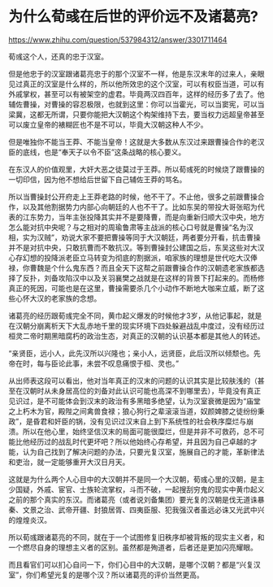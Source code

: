 # 为什么荀彧在后世的评价远不及诸葛亮?

https://www.zhihu.com/question/537984312/answer/3301711464

荀彧这个人，还真的忠于汉室。

但是他忠于的汉室跟诸葛亮忠于的那个汉室不一样，他是东汉末年的过来人，亲眼见过真正的汉室是什么样的，所以他所效忠的这个汉室，可以有权臣当道，可以有外戚掌权，甚至可以有被架空的虚君。毕竟两汉四百年，这样的经历多了去了。他辅佐曹操，对曹操的容忍极限，也就到这里：你可以当霍光，可以当窦宪，可以当梁冀，这都无所谓，只要你能把大汉朝这个构架维持下去，要当权力远超皇帝甚至可以废立皇帝的裱糊匠也不是不可以，毕竟大汉朝这种人不少。

但是唯独你不能当王莽、不能当皇帝！这就是大多数从东汉过来跟曹操合作的老汉臣的底线，也是“奉天子以令不臣”这条战略的核心要义。

在东汉人的价值观里，大奸大恶之徒莫过于王莽。所以荀彧死的时候烧了跟曹操的一切印信，因为他不想给后世留下自己辅佐王莽的骂名。

所以当曹操封公开府走上王莽老路的时候，他不干了。不止他，很多之前跟曹操合作，以及其他割据势力内部心向朝廷的人也不干了。比如东吴的带投大哥张昭为代表的江东势力，当年主张投降其实并不是要降曹，而是向重新归顺大汉中央，地方怎么能对抗中央呢？与之相对的周瑜鲁肃等主战派的核心口号就是曹操“名为汉相，实为汉贼”，劝说大家不要把曹操等同于大汉朝廷，两者要分开看，抗击曹操并不是对抗中央，只敢抗曹而不敢抗汉。等到曹操封公建国之后，东吴这些对大汉心存幻想的投降派老臣立马转变为彻底的割据派，咱家族的理想是世代吃大汉俸禄，你曹魏是个什么鬼东西？而且全天下这帮之前跟曹操合作的汉朝遗老家族都选择了反扑，刘备攻陷汉中以及关羽襄樊之战就是在这样的背景下打起来的。而杨修真正的死因，可能也是在这里，曹操需要杀几个小动作不断地大咖来立威，断了这些心怀大汉的老家族的念想。

诸葛亮的经历跟荀彧完全不同，黄巾起义爆发的时候他才3岁，从他记事起，就是在汉朝分崩离析天下大乱赤地千里的现实环境下四处躲避战乱中度过，没有经历过桓灵二帝时期黑暗腐朽的政治生态，对真正的汉朝的认识基本都是其他人的转述。

“亲贤臣，远小人，此先汉所以兴隆也；亲小人，远贤臣，此后汉所以倾颓也。先帝在时，每与臣论此事，未尝不叹息痛恨于桓、灵也。”

从出师表这段可以看出，他对当年真正的汉末的问题的认识其实是比较肤浅的（甚至在汉朝时从未身居高位的刘备对此认识可能也高深不到哪里去），毕竟没有真正见识过，是不可能体会到汉末的政治有多黑暗多绝望，认为汉室衰微是因为“庙堂之上朽木为官，殿陛之间禽兽食禄；狼心狗行之辈滚滚当道，奴颜婢膝之徒纷纷秉政”，是昏君和奸臣的锅，没有见识过汉末自上到下系统性的社会秩序糜烂与崩溃。所以在他心里，始终坚信汉末的局面可能很糜烂，但是并非不可救药，总不可能比他经历过的战乱时代更坏吧？所以他始终心存希望，并且因为自己卓越的才能，认为自己找到了解决问题的办法，只要光复汉室，施展自己的才能，革新律法和吏治，就一定能够重开大汉日月天。

这就是为什么两个人心目中的大汉朝并不是同一个大汉朝，荀彧心里的汉朝，是主少国疑，外戚、宦官、士族轮流掌权，斗而不破，一起搜刮穷鬼的现实中黄巾起义之前的那个真实的东汉。而诸葛亮（或者说刘备集团）要光复的汉朝是伐无道诛暴秦、文景之治、武帝开疆、封狼居胥、四夷臣服、犯我强汉者虽远必诛又光武中兴的煌煌炎汉。

所以荀彧跟诸葛亮的不同，就在于一个试图修复旧秩序却被背叛的现实主义者，和一个燃尽自身的理想主义者的区别。虽然都是殉道者，后者还是更加闪亮耀眼。

而且看官们可以扪心自问一下，你们心目中的大汉朝，是哪个汉朝？都是“兴复汉室”，你们希望光复的是哪个汉？所以诸葛亮的评价当然更高。